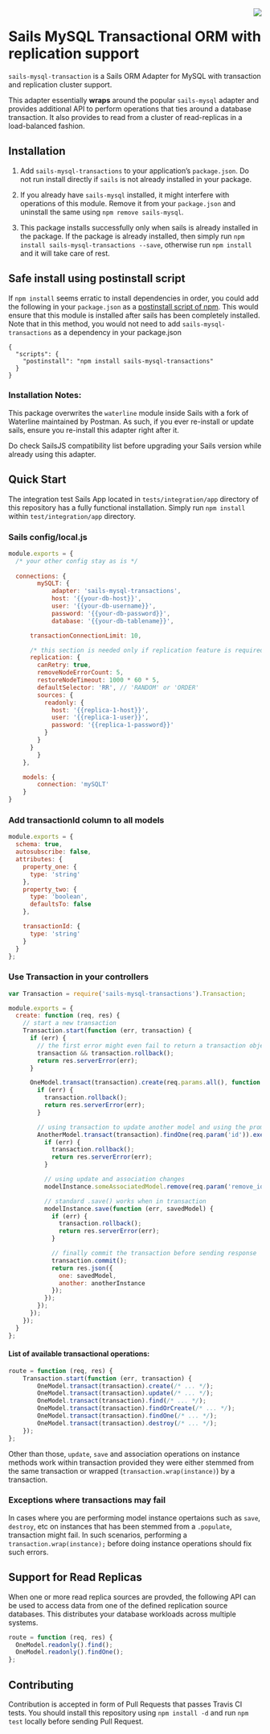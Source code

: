 <img src="https://travis-ci.org/postmanlabs/sails-mysql-transactions.svg?branch=master" align="right" />

# Sails MySQL Transactional ORM with replication support

`sails-mysql-transaction` is a Sails ORM Adapter for MySQL with transaction and replication cluster support.

This adapter essentially __wraps__ around the popular `sails-mysql` adapter and provides additional API to perform 
operations that ties around a database transaction. It also provides to read from a cluster of read-replicas in a
load-balanced fashion.

## Installation

1. Add `sails-mysql-transactions` to your application’s `package.json`. Do not run install directly if `sails` is not 
already installed in your package.


2. If you already have `sails-mysql` installed, it might interfere with operations of this module. Remove it from your 
`package.json` and uninstall the same using `npm remove sails-mysql`.

3. This package installs successfully only when sails is already installed in the package. If the package is already
installed, then simply run `npm install sails-mysql-transactions --save`, otherwise run `npm install` and it will take
care of rest.

## Safe install using postinstall script

If `npm install` seems erratic to install dependencies in order, you could add the following in your `package.json` as 
a [postinstall script of npm](https://docs.npmjs.com/misc/scripts). This would ensure that this module is installed after 
sails has been completely installed. Note that in this method, you would not need to add `sails-mysql-transactions` as a 
dependency in your package.json

```
{
  "scripts": {
    "postinstall": "npm install sails-mysql-transactions"
  }
}
```

### Installation Notes:

This package overwrites the `waterline` module inside Sails with a fork of Waterline maintained by Postman. As such, 
if you ever re-install or update sails, ensure you re-install this adapter right after it. 

Do check SailsJS compatibility list before upgrading your Sails version while already using this adapter.

## Quick Start

The integration test Sails App located in `tests/integration/app` directory of this repository has a fully functional
installation. Simply run `npm install` within `test/integration/app` directory.

### Sails config/local.js

```js
module.exports = {
  /* your other config stay as is */
  
  connections: {
		mySQLT: {
			adapter: 'sails-mysql-transactions',
			host: '{{your-db-host}}',
			user: '{{your-db-username}}',
			password: '{{your-db-password}}',
			database: '{{your-db-tablename}}',

      transactionConnectionLimit: 10,

      /* this section is needed only if replication feature is required */
      replication: {
        canRetry: true,
        removeNodeErrorCount: 5,
        restoreNodeTimeout: 1000 * 60 * 5,
        defaultSelector: 'RR', // 'RANDOM' or 'ORDER'
        sources: { 
          readonly: {
            host: '{{replica-1-host}}',
            user: '{{replica-1-user}}',
            password: '{{replica-1-password}}'
          }
        }
      }
		}
	},

	models: {
		connection: 'mySQLT'
	}
}
```

### Add transactionId column to all models

```js
module.exports = {
  schema: true,
  autosubscribe: false,
  attributes: {
    property_one: {
      type: 'string'
    },
    property_two: {
      type: 'boolean',
      defaultsTo: false
    },

    transactionId: {
      type: 'string'
    }
  }
};
```

### Use Transaction in your controllers

```javascript
var Transaction = require('sails-mysql-transactions').Transaction;

module.exports = {
  create: function (req, res) {
    // start a new transaction
    Transaction.start(function (err, transaction) {
      if (err) {
        // the first error might even fail to return a transaction object, so double-check.
        transaction && transaction.rollback();
        return res.serverError(err);
      }

      OneModel.transact(transaction).create(req.params.all(), function (err, modelInstance) {
        if (err) {
          transaction.rollback();
          return res.serverError(err);
        }

        // using transaction to update another model and using the promises architecture
        AnotherModel.transact(transaction).findOne(req.param('id')).exec(function (err, anotherInstance) {
          if (err) {
            transaction.rollback();
            return res.serverError(err);
          }

          // using update and association changes
          modelInstance.someAssociatedModel.remove(req.param('remove_id'));

          // standard .save() works when in transaction
          modelInstance.save(function (err, savedModel) {
            if (err) {
              transaction.rollback();
              return res.serverError(err);
            }

            // finally commit the transaction before sending response
            transaction.commit();
            return res.json({
              one: savedModel,
              another: anotherInstance
            });
          });
        });
      });
    });
  }
};
```

#### List of available transactional operations:

```javascript
route = function (req, res) {
	Transaction.start(function (err, transaction) {
		OneModel.transact(transaction).create(/* ... */);
		OneModel.transact(transaction).update(/* ... */);
		OneModel.transact(transaction).find(/* ... */);
		OneModel.transact(transaction).findOrCreate(/* ... */);
		OneModel.transact(transaction).findOne(/* ... */);
		OneModel.transact(transaction).destroy(/* ... */);
	});
};
```

Other than those, `update`, `save` and association operations on instance methods work within transaction provided they
were either stemmed from the same transaction or wrapped (`transaction.wrap(instance)`) by a transaction.


### Exceptions where transactions may fail

In cases where you are performing model instance opertaions such as `save`, `destroy`, etc on instances that has been
stemmed from a `.populate`, transaction might fail. In such scenarios, performing a `transaction.wrap(instance);` before
doing instance operations should fix such errors.


## Support for Read Replicas

When one or more read replica sources are provded, the following API can be used to access data from one of the defined
replication source databases. This distributes your database workloads across multiple systems.

```javascript
route = function (req, res) {
  OneModel.readonly().find();
  OneModel.readonly().findOne();
};
```


## Contributing

Contribution is accepted in form of Pull Requests that passes Travis CI tests. You should install this repository using
`npm install -d` and run `npm test` locally before sending Pull Request.